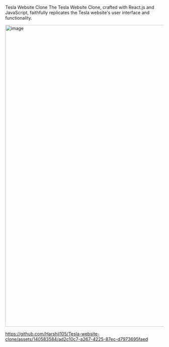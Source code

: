 
Tesla Website Clone
The Tesla Website Clone, crafted with React.js and JavaScript, faithfully replicates the Tesla website's user interface and functionality.



<img width="960" alt="image" src="https://github.com/Harshil105/Tesla-website-clone/assets/140583584/2331c6bd-4a4e-4e26-822c-4b9e939c6501">





https://github.com/Harshil105/Tesla-website-clone/assets/140583584/ad2c10c7-a267-4225-87ec-d7973695faed

